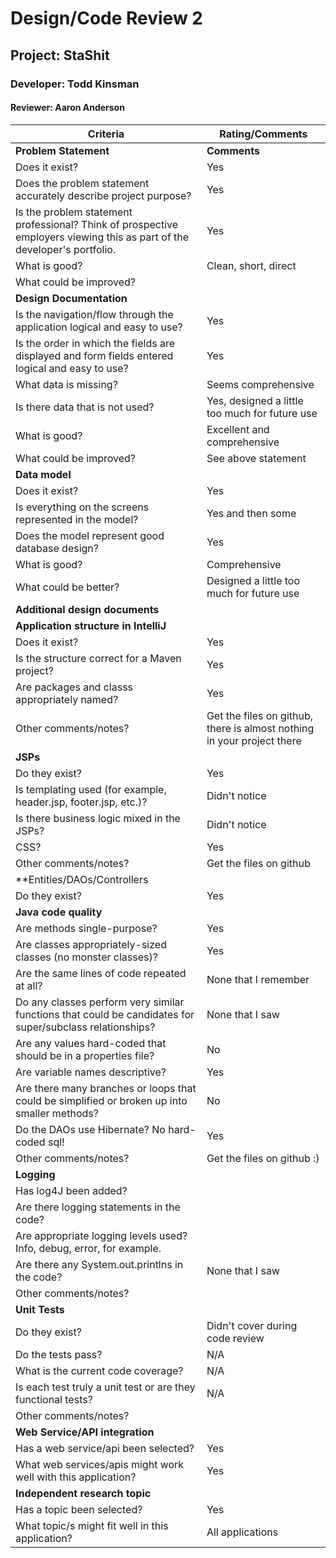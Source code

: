 # Design/Code Review 2

## Project: StaShit

### Developer: Todd Kinsman

#### Reviewer: Aaron Anderson

|Criteria|Rating/Comments|
|---|---------------|
|**Problem Statement**| **Comments** |
| Does it exist?| Yes |
|Does the problem statement accurately describe project purpose?| Yes |
|Is the problem statement professional? Think of prospective employers viewing this as part of the developer's portfolio.| Yes |
|What is good?| Clean, short, direct |
|What could be improved?| |
|**Design Documentation**||
|Is the navigation/flow through the application logical and easy to use?| Yes |
|Is the order in which the fields are displayed and form fields entered logical and easy to use?| Yes |
|What data is missing?| Seems comprehensive |
|Is there data that is not used?| Yes, designed a little too much for future use |
|What is good?| Excellent and comprehensive |
|What could be improved?| See above statement |
|**Data model**||
|Does it exist?| Yes |
|Is everything on the screens represented in the model?| Yes and then some |
|Does the model represent good database design? | Yes |
|What is good?| Comprehensive |
|What could be better?| Designed a little too much for future use |
|**Additional design documents**||
|**Application structure in IntelliJ**||
|Does it exist?| Yes |
|Is the structure correct for a Maven project?| Yes |
|Are packages and classs appropriately named? | Yes |
|Other comments/notes?| Get the files on github, there is almost nothing in your project there |
|**JSPs**||
|Do they exist?| Yes |
|Is templating used (for example, header.jsp, footer.jsp, etc.)?| Didn't notice |
|Is there business logic mixed in the JSPs?| Didn't notice |
|CSS?| Yes |
|Other comments/notes?| Get the files on github |
|**Entities/DAOs/Controllers||
|Do they exist?| Yes |
|**Java code quality**||
|Are methods single-purpose?| Yes |
|Are classes appropriately-sized classes (no monster classes)?| Yes |
|Are the same lines of code repeated at all?| None that I remember |
|Do any classes perform very similar functions that could be candidates for super/subclass relationships?| None that I saw |
|Are any values hard-coded that should be in a properties file?| No |
|Are variable names descriptive?| Yes |
|Are there many branches or loops that could be simplified or broken up into smaller methods?| No |
|Do the DAOs use Hibernate? No hard-coded sql!| Yes |
|Other comments/notes?| Get the files on github :) |
|**Logging**||
|Has log4J been added?| |
|Are there logging statements in the code?| |
|Are appropriate logging levels used? Info, debug, error, for example.| |
|Are there any System.out.printlns in the code?| None that I saw |
|Other comments/notes?| |
|**Unit Tests**||
|Do they exist?| Didn't cover during code review |
|Do the tests pass?| N/A |
|What is the current code coverage?| N/A |
|Is each test truly a unit test or are they functional tests?| N/A |
|Other comments/notes?| |
|**Web Service/API integration**||
|Has a web service/api been selected? | Yes |
|What web services/apis might work well with this application?| Yes |
|**Independent research topic**||
| Has a topic been selected?| Yes |
|What topic/s might fit well in this application?| All applications |

